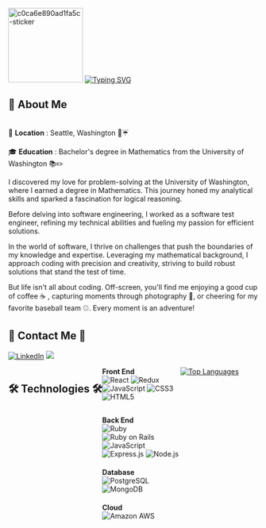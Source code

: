 
<p align="start">
  <img src="https://github.com/shjang1025/shjang1025/assets/26673070/f3df8d35-99fb-4d17-b831-64b995b3338b" alt="c0ca6e890ad1fa5c-sticker" style="width: 150px; height: 150px;">
    <a href="https://git.io/typing-svg">
    <img src="https://readme-typing-svg.demolab.com/?lines=Hello+I'm+Sohyun!;&size=40&width=700&height=100" alt="Typing SVG">
  </a>
</p>

 ## 🌟 About Me ##
</br>
📍 <strong>Location</strong> :   Seattle, Washington 🌲☔️

🎓 **Education** : Bachelor's degree in Mathematics from the University of Washington 📚✏️

I discovered my love for problem-solving at the University of Washington, where I earned a degree in Mathematics. This journey honed my analytical skills and sparked a fascination for logical reasoning.

Before delving into software engineering, I worked as a software test engineer, refining my technical abilities and fueling my passion for efficient solutions.

In the world of software, I thrive on challenges that push the boundaries of my knowledge and expertise. Leveraging my mathematical background, I approach coding with precision and creativity, striving to build robust solutions that stand the test of time.

But life isn't all about coding. Off-screen, you'll find me enjoying a good cup of coffee ☕️ , capturing moments through photography 📸, or cheering for my favorite baseball team ⚾️. Every moment is an adventure!

## 🫧 Contact Me 🫧
[![LinkedIn](https://img.shields.io/badge/linkedin-0A66C2?style=for-the-badge&logo=linkedin&logoColor=white)](https://www.linkedin.com/in/sohyun-jang-469918115/)
<img src="https://img.shields.io/badge/gmail-EA4335?style=for-the-badge&logo=gmail&logoColor=white">


<div class="container" style="display: flex; flex-direction: row;">
  <h2>🛠️ Technologies 🛠️</h2>
  <div class="content1" style="flex: 1;">
    <div style="margin-bottom: 30px;">
      <strong>Front End</strong>
      </br>
      <img src="https://img.shields.io/badge/React-20232A?style=for-the-badge&logo=react&logoColor=61DAFB" alt="React">
      <img src="https://img.shields.io/badge/Redux-593D88?style=for-the-badge&logo=redux&logoColor=white" alt="Redux">
      <img src="https://img.shields.io/badge/JavaScript-323330?style=for-the-badge&logo=javascript&logoColor=F7DF1E" alt="JavaScript">
      <img src="https://img.shields.io/badge/CSS3-1572B6?style=for-the-badge&logo=css3&logoColor=white" alt="CSS3">
      <img src="https://img.shields.io/badge/HTML5-E34F26?style=for-the-badge&logo=html5&logoColor=white" alt="HTML5">
    </div>
    <div style="margin-bottom: 20px;">
      <strong>Back End</strong>
      </br>
      <img src="https://img.shields.io/badge/ruby-CC342D?style=for-the-badge&logo=ruby&logoColor=white" alt="Ruby">
      <img src="https://img.shields.io/badge/Rails-D30001?style=for-the-badge&logo=rubyonrails&logoColor=white" alt="Ruby on Rails">
      <img src="https://img.shields.io/badge/JavaScript-323330?style=for-the-badge&logo=javascript&logoColor=F7DF1E" alt="JavaScript">
      <img src="https://img.shields.io/badge/express.js-%23404d59.svg?style=for-the-badge&logo=express&logoColor=%2361DAFB" alt="Express.js">
      <img src="https://img.shields.io/badge/node.js-6DA55F?style=for-the-badge&logo=node.js&logoColor=white" alt="Node.js">
    </div>
    <div style="margin-bottom: 20px;">
      <strong>Database</strong>
      </br>
      <img src="https://img.shields.io/badge/postgresql-4169E1?style=for-the-badge&logo=postgresql&logoColor=white" alt="PostgreSQL">
      <img src="https://img.shields.io/badge/mongodb-47A248?style=for-the-badge&logo=mongodb&logoColor=white" alt="MongoDB">
    </div>
    <div>
      <strong>Cloud</strong>
      </br>
      <img src="https://img.shields.io/badge/Amazon_AWS-232F3E?style=for-the-badge&logo=amazon-aws&logoColor=white" alt="Amazon AWS">
    </div>
  </div>
</br>
  <div class="content2" style="flex: 1;">
    <a href="https://github.com/shjang1025/github-readme-stats">
      <img src="https://github-readme-stats.vercel.app/api/top-langs/?username=shjang1025&layout=donut" alt="Top Languages">
    </a>
  </div>
</div>

